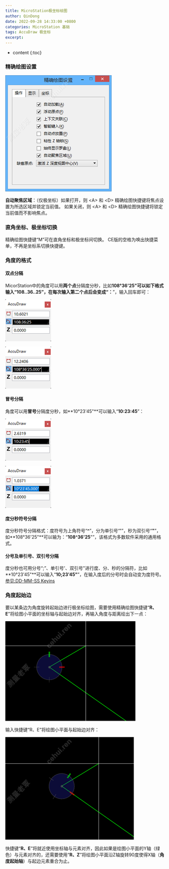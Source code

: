 ```yaml
---
title: MicroStation极坐标绘图
author: QinDong
date: 2022-09-28 14:33:00 +0800
categories: MicroStation 基础
tags: AccuDraw 极坐标
excerpt: 
---
```

* content
{:toc}

### 精确绘图设置

![](/img/2022/2022-09-28-13-57-18.png)

**自动聚焦区域**：（仅极坐标）如果打开，则 \<A\> 和 \<D\> 精确绘图快捷键将焦点设置为所选区域并锁定当前值。
如果关闭，则 \<A\> 和 \<D\> 精确绘图快捷键将锁定当前值而不影响焦点。 
 
### 直角坐标、极坐标切换
精确绘图快捷键“M”可在直角坐标和极坐标间切换。 CE版的空格为唤出快捷菜单，不再是坐标系切换快捷键。

### 角度的格式
#### 双点分隔
MicorStation中的角度可以用**两个点**分隔度分秒，比如**108°36'25"**可以如下格式输入“**108..36..25**”，在每次输入第二个点后会变成“**：**”，输入回车即可：

![](/img/2022/2022-09-28-14-10-16.png)

![](/img/2022/2022-09-28-14-13-34.png)

#### 冒号分隔
角度可以用**冒号**分隔度分秒，如**10°23'45"**可以输入“**10:23:45**”：

![](/img/2022/2022-09-28-14-16-13.png)

![](/img/2022/2022-09-28-14-16-56.png)

#### 度分秒符号分隔
度分秒符号分隔格式：度符号为上角符号“**^**”，分为单引号“**'**”，秒为双引号“**"**”，如**108°36'25"**可以输为：“**108^36'25**"”，该格式为多数软件采用的通用格式。

#### 分号及单引号、双引号分隔
度分秒也可用分号“;”、单引号'、双引号"进行度、分、秒的分隔符，比如**10°23'45"**可以输入“**10;23'45"**”，在输入度后的分号时会自动变为度符号。[参见:DD-MM-SS Keyins](https://communities.bentley.com/products/microstation/w/askinga/1153/dd-mm-ss-keyins)

### 角度起始边
要以某条边为角度旋转起始边进行极坐标绘图，需要使用精确绘图快捷键“**R、E**”将绘图小平面的坐标轴与起始边对齐，再输入角度与距离绘出下一点：

![](/img/2022/2022-09-28-14-24-27.png)

输入快捷键“R、E”将绘图小平面与起始边对齐：

![](/img/2022/2022-09-28-14-25-35.png)

快捷键“**R、E**”将就近使用坐标轴与元素对齐，因此如果是绘图小平面的Y轴（绿色）与元素对齐的，还需要使用“**R、Z**”将绘图小平面沿Z轴旋转90度使得X轴（**角度起始轴**）与起边元素重合为止。
